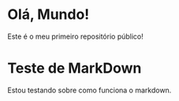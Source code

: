 # Olá, Mundo!
 Este é o meu primeiro repositório público!
# Teste de MarkDown
 Estou testando sobre como funciona o markdown.
